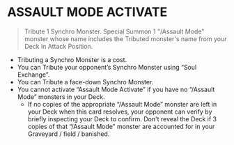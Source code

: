 
# ASSAULT MODE ACTIVATE  
> Tribute 1 Synchro Monster. Special Summon 1 "/Assault Mode" monster whose name includes the Tributed monster's name from your Deck in Attack Position.

*   Tributing a Synchro Monster is a cost.
*   You can Tribute your opponent’s Synchro Monster using “Soul Exchange”.
*   You can Tribute a face-down Synchro Monster.
*   You cannot activate “Assault Mode Activate” if you have no “/Assault Mode” monsters in your Deck.
    *   If no copies of the appropriate “/Assault Mode” monster are left in your Deck when this card resolves, your opponent can verify by briefly inspecting your Deck to confirm. Don't reveal the Deck if 3 copies of that “/Assault Mode” monster are accounted for in your Graveyard / field / banished.

  